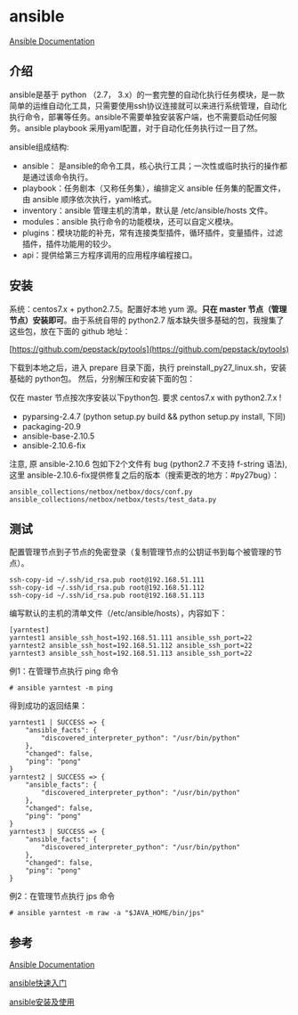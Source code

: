 # ansible

[Ansible Documentation](https://docs.ansible.com/ansible/latest/)

## 介绍

ansible是基于 python （2.7， 3.x）的一套完整的自动化执行任务模块，是一款简单的运维自动化工具，只需要使用ssh协议连接就可以来进行系统管理，自动化执行命令，部署等任务。ansible不需要单独安装客户端，也不需要启动任何服务。ansible playbook 采用yaml配置，对于自动化任务执行过一目了然。

ansible组成结构:

- ansible： 是ansible的命令工具，核心执行工具；一次性或临时执行的操作都是通过该命令执行。
- playbook：任务剧本（又称任务集），编排定义 ansible 任务集的配置文件，由 ansible 顺序依次执行，yaml格式。
- inventory：ansible 管理主机的清单，默认是 /etc/ansible/hosts 文件。
- modules：ansible 执行命令的功能模块，还可以自定义模块。
- plugins：模块功能的补充，常有连接类型插件，循环插件，变量插件，过滤插件，插件功能用的较少。
- api：提供给第三方程序调用的应用程序编程接口。

## 安装

系统：centos7.x + python2.7.5。配置好本地 yum 源。**只在 master 节点（管理节点）安装即可**。由于系统自带的 python2.7 版本缺失很多基础的包，我搜集了这些包，放在下面的 github 地址：

[https://github.com/pepstack/pytools](https://github.com/pepstack/pytools)

下载到本地之后，进入 prepare 目录下面，执行 preinstall_py27_linux.sh，安装基础的 python包。
然后，分别解压和安装下面的包：

仅在 master 节点按次序安装以下python包. 要求 centos7.x with python2.7.x !

- pyparsing-2.4.7 (python setup.py build && python setup.py install, 下同)
- packaging-20.9
- ansible-base-2.10.5
- ansible-2.10.6-fix

注意, 原 ansible-2.10.6 包如下2个文件有 bug (python2.7 不支持 f-string 语法), 这里 ansible-2.10.6-fix提供修复之后的版本（搜索更改的地方：#py27bug）：

    ansible_collections/netbox/netbox/docs/conf.py
    ansible_collections/netbox/netbox/tests/test_data.py

## 测试

配置管理节点到子节点的免密登录（复制管理节点的公钥证书到每个被管理的节点）。

```
ssh-copy-id ~/.ssh/id_rsa.pub root@192.168.51.111
ssh-copy-id ~/.ssh/id_rsa.pub root@192.168.51.112
ssh-copy-id ~/.ssh/id_rsa.pub root@192.168.51.113
```

编写默认的主机的清单文件（/etc/ansible/hosts），内容如下：

```
[yarntest]
yarntest1 ansible_ssh_host=192.168.51.111 ansible_ssh_port=22
yarntest2 ansible_ssh_host=192.168.51.112 ansible_ssh_port=22
yarntest3 ansible_ssh_host=192.168.51.113 ansible_ssh_port=22
```

例1：在管理节点执行 ping 命令

	# ansible yarntest -m ping

得到成功的返回结果：
	
	yarntest1 | SUCCESS => {
	    "ansible_facts": {
	        "discovered_interpreter_python": "/usr/bin/python"
	    },
	    "changed": false,
	    "ping": "pong"
	}
	yarntest2 | SUCCESS => {
	    "ansible_facts": {
	        "discovered_interpreter_python": "/usr/bin/python"
	    },
	    "changed": false,
	    "ping": "pong"
	}
	yarntest3 | SUCCESS => {
	    "ansible_facts": {
	        "discovered_interpreter_python": "/usr/bin/python"
	    },
	    "changed": false,
	    "ping": "pong"
	}

例2：在管理节点执行 jps 命令

	# ansible yarntest -m raw -a "$JAVA_HOME/bin/jps"

## 参考

[Ansible Documentation](https://docs.ansible.com/ansible/latest/)

[ansible快速入门](https://www.cnblogs.com/yanjieli/p/10969089.html)

[ansible安装及使用](https://www.cnblogs.com/sxchengchen/p/7765921.html)
